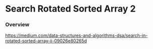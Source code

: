 # Search Rotated Sorted Array 2

### Overview

https://medium.com/data-structures-and-algorithms-dsa/search-in-rotated-sorted-array-ii-09026e80265d
